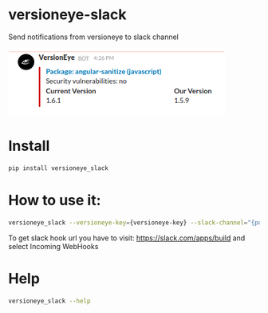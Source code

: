 # versioneye-slack
Send notifications from versioneye to slack channel

![Screenshot](https://raw.githubusercontent.com/Sharpek/versioneye-slack/master/data/preview.png)

# Install

```bash
pip install versioneye_slack
```

# How to use it:

```bash
versioneye_slack --versioneye-key={versioneye-key} --slack-channel="{publish channel}" --slack-hook='{registered slack hook url}'
```

To get slack hook url you have to visit: https://slack.com/apps/build and select Incoming WebHooks


# Help
```bash
versioneye_slack --help
```